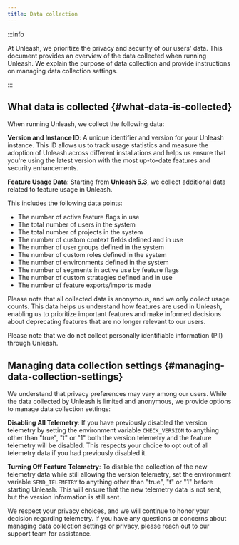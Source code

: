 ```yaml
---
title: Data collection
---
```

:::info

At Unleash, we prioritize the privacy and security of our users' data. This document provides an overview of the data collected when running Unleash. We explain the purpose of data collection and provide instructions on managing data collection settings.

:::

## What data is collected {#what-data-is-collected}
When running Unleash, we collect the following data:

**Version and Instance ID**: A unique identifier and version for your Unleash instance. This ID allows us to track usage statistics and measure the adoption of Unleash across different installations and helps us ensure that you're using the latest version with the most up-to-date features and security enhancements.

**Feature Usage Data**: Starting from **Unleash 5.3**, we collect additional data related to feature usage in Unleash.

This includes the following data points:
- The number of active feature flags in use
- The total number of users in the system
- The total number of projects in the system
- The number of custom context fields defined and in use
- The number of user groups defined in the system
- The number of custom roles defined in the system
- The number of environments defined in the system
- The number of segments in active use by feature flags
- The number of custom strategies defined and in use
- The number of feature exports/imports made

Please note that all collected data is anonymous, and we only collect usage counts. This data helps us understand how features are used in Unleash, enabling us to prioritize important features and make informed decisions about deprecating features that are no longer relevant to our users.

Please note that we do not collect personally identifiable information (PII) through Unleash.

## Managing data collection settings {#managing-data-collection-settings}
We understand that privacy preferences may vary among our users. While the data collected by Unleash is limited and anonymous, we provide options to manage data collection settings:

**Disabling All Telemetry**: If you have previously disabled the version telemetry by setting the environment variable `CHECK_VERSION` to anything other than "true", "t" or "1" both the version telemetry and the feature telemetry will be disabled. This respects your choice to opt out of all telemetry data if you had previously disabled it.

**Turning Off Feature Telemetry**: To disable the collection of the new telemetry data while still allowing the version telemetry, set the environment variable `SEND_TELEMETRY` to anything other than "true", "t" or "1" before starting Unleash. This will ensure that the new telemetry data is not sent, but the version information is still sent.

We respect your privacy choices, and we will continue to honor your decision regarding telemetry. If you have any questions or concerns about managing data collection settings or privacy, please reach out to our support team for assistance.

